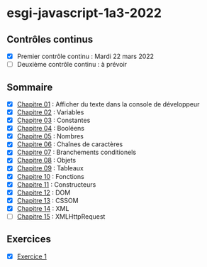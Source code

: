 # esgi-javascript-1a3-2022

## Contrôles continus

- [X] Premier contrôle continu :  Mardi 22 mars 2022
- [ ] Deuxième contrôle continu : à prévoir

## Sommaire

- [X] [Chapitre 01](./chapitre-01) : Afficher du texte dans la console de développeur
- [X] [Chapitre 02](./chapitre-02) : Variables
- [X] [Chapitre 03](./chapitre-03) : Constantes
- [X] [Chapitre 04](./chapitre-04) : Booléens
- [X] [Chapitre 05](./chapitre-05) : Nombres
- [X] [Chapitre 06](./chapitre-06) : Chaînes de caractères
- [X] [Chapitre 07](./chapitre-07) : Branchements conditionels
- [X] [Chapitre 08](./chapitre-08) : Objets
- [X] [Chapitre 09](./chapitre-09) : Tableaux
- [X] [Chapitre 10](./chapitre-10) : Fonctions
- [X] [Chapitre 11](./chapitre-11) : Constructeurs
- [X] [Chapitre 12](./chapitre-12) : DOM
- [X] [Chapitre 13](./chapitre-13) : CSSOM
- [X] [Chapitre 14](./chapitre-14) : XML
- [ ] [Chapitre 15](./chapitre-15) : XMLHttpRequest

## Exercices

- [X] [Exercice 1](./exercice-1)
